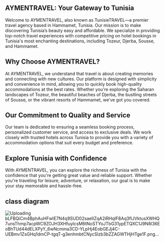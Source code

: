## AYMENTRAVEL: Your Gateway to Tunisia
Welcome to AYMENTRAVEL, also known as TunisieTRAVEL—a premier travel agency based in Hammamet, Tunisia. Our mission is to make discovering Tunisia’s beauty easy and affordable.
We specialize in providing top-notch travel experiences with competitive pricing on hotel bookings in Tunisia's most enchanting destinations, including Tozeur, Djerba, Sousse, and Hammamet.

## Why Choose AYMENTRAVEL?
At AYMENTRAVEL, we understand that travel is about creating memories and connecting with new cultures. 
Our platform is designed with simplicity and convenience in mind, allowing you to quickly book high-quality accommodations at the best rates. 
Whether you're exploring the Saharan landscapes of Tozeur, the beautiful beaches of Djerba, the bustling streets of Sousse, or the vibrant resorts of Hammamet, we’ve got you covered.

## Our Commitment to Quality and Service
Our team is dedicated to ensuring a seamless booking process, personalized customer service, and access to exclusive deals.
We work closely with trusted hotels across Tunisia to provide you with a variety of accommodation options that suit every budget and preference.

## Explore Tunisia with Confidence
With AYMENTRAVEL, you can explore the richness of Tunisia with the confidence that you're getting great value and reliable support.
Whether you're traveling for leisure, adventure, or relaxation, our goal is to make your stay memorable and hassle-free.

## class diagram
![Uploading bLFBQiCm4BphAuHFwIE7N4q9SUD02saeIIZqA2iRHqIF8Aq3flJVktusXWHQ7unsThmp7acpWC9ZOJH3XHfuylcsM6tNoSTYoJTbG31ypETQXC1J9N8l36EoBhTUd44dELXPyY_6wNcmma3CD-YLpHj4EobGEJj4C-UEBmv1ZsGHq1dmCP-tgqT-g3enhmbtCNycSlzb3bZZAGWTHjHTge1F.png…]()

